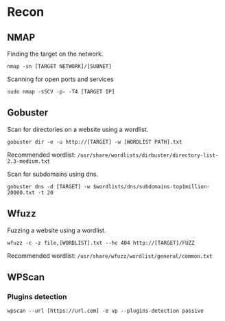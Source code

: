 # Recon

## NMAP
Finding the target on the network.
```console
nmap -sn [TARGET NETWORK]/[SUBNET]
```
Scanning for open ports and services
```console
sudo nmap -sSCV -p- -T4 [TARGET IP]
```

## Gobuster
Scan for directories on a website using a wordlist.
```console
gobuster dir -e -u http://[TARGET] -w [WORDLIST PATH].txt
```
Recommended wordlist: `/usr/share/wordlists/dirbuster/directory-list-2.3-medium.txt`

Scan for subdomains using dns.
```console
gobuster dns -d [TARGET] -w $wordlists/dns/subdomains-top1million-20000.txt -t 20
```

## Wfuzz
Fuzzing a website using a wordlist.
```console
wfuzz -c -z file,[WORDLIST].txt --hc 404 http://[TARGET]/FUZZ
```
Recommended wordlist: `/usr/share/wfuzz/wordlist/general/common.txt`

## WPScan
### Plugins detection
```console
wpscan --url [https://url.com] -e vp --plugins-detection passive
```
